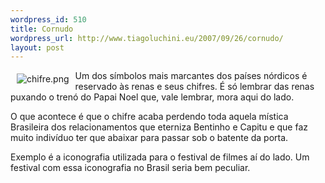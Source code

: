 ```yaml
--- 
wordpress_id: 510
title: Cornudo
wordpress_url: http://www.tiagoluchini.eu/2007/09/26/cornudo/
layout: post
---
```

<img src="http://www.tiagoluchini.eu/wp-content/uploads/2007/09/chifre.png" title="chifre.png" alt="chifre.png" align="left" hspace="10" vspace="5" />Um dos símbolos mais marcantes dos países nórdicos é reservado às renas e seus chifres. É só lembrar das renas puxando o trenó do Papai Noel que, vale lembrar, mora aqui do lado.

O que acontece é que o chifre acaba perdendo toda aquela mística Brasileira dos relacionamentos que eterniza Bentinho e Capitu e que faz muito indivíduo ter que abaixar para passar sob o batente da porta.

Exemplo é a iconografia utilizada para o festival de filmes aí do lado. Um festival com essa iconografia no Brasil seria bem peculiar.
